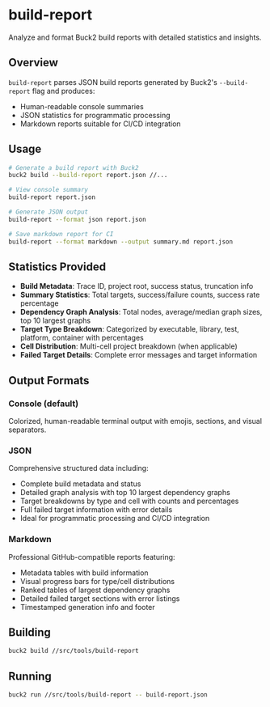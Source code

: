 # build-report

Analyze and format Buck2 build reports with detailed statistics and insights.

## Overview

`build-report` parses JSON build reports generated by Buck2's `--build-report` flag and produces:

- Human-readable console summaries
- JSON statistics for programmatic processing
- Markdown reports suitable for CI/CD integration

## Usage

```bash
# Generate a build report with Buck2
buck2 build --build-report report.json //...

# View console summary
build-report report.json

# Generate JSON output
build-report --format json report.json

# Save markdown report for CI
build-report --format markdown --output summary.md report.json
```

## Statistics Provided

- **Build Metadata**: Trace ID, project root, success status, truncation info
- **Summary Statistics**: Total targets, success/failure counts, success rate percentage
- **Dependency Graph Analysis**: Total nodes, average/median graph sizes, top 10 largest graphs
- **Target Type Breakdown**: Categorized by executable, library, test, platform, container with percentages
- **Cell Distribution**: Multi-cell project breakdown (when applicable)
- **Failed Target Details**: Complete error messages and target information

## Output Formats

### Console (default)

Colorized, human-readable terminal output with emojis, sections, and visual separators.

### JSON

Comprehensive structured data including:

- Complete build metadata and status
- Detailed graph analysis with top 10 largest dependency graphs
- Target breakdowns by type and cell with counts and percentages
- Full failed target information with error details
- Ideal for programmatic processing and CI/CD integration

### Markdown

Professional GitHub-compatible reports featuring:

- Metadata tables with build information
- Visual progress bars for type/cell distributions
- Ranked tables of largest dependency graphs
- Detailed failed target sections with error listings
- Timestamped generation info and footer

## Building

```bash
buck2 build //src/tools/build-report
```

## Running

```bash
buck2 run //src/tools/build-report -- build-report.json
```
